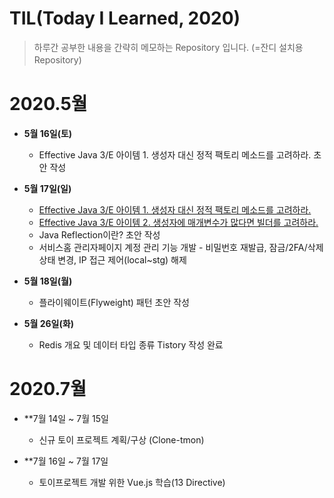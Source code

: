 # TIL(Today I Learned, 2020)
> 하루간 공부한 내용을 간략히 메모하는 Repository 입니다. (=잔디 설치용 Repository)
　
# 2020.5월
- **5월 16일(토)** 
  - Effective Java 3/E 아이템 1. 생성자 대신 정적 팩토리 메소드를 고려하라. 초안 작성
- **5월 17일(일)** 
  - [Effective Java 3/E 아이템 1. 생성자 대신 정적 팩토리 메소드를 고려하라.](https://sungwonkim.tistory.com/1)
  - [Effective Java 3/E 아이템 2. 생성자에 매개변수가 많다면 빌더를 고려하라.](https://sungwonkim.tistory.com/2)
  - Java Reflection이란? 초안 작성
  - 서비스홈 관리자페이지 계정 관리 기능 개발 - 비밀번호 재발급, 잠금/2FA/삭제 상태 변경, IP 접근 제어(local~stg) 해제
- **5월 18일(월)**
  - 플라이웨이트(Flyweight) 패턴 초안 작성

- **5월 26일(화)**
  - Redis 개요 및 데이터 타입 종류 Tistory 작성 완료
　
 # 2020.7월
 - **7월 14일 ~ 7월 15일 
   - 신규 토이 프로젝트 계획/구상 (Clone-tmon)
 
 - **7월 16일 ~ 7월 17일
   - 토이프로젝트 개발 위한 Vue.js 학습(13 Directive) 
 
